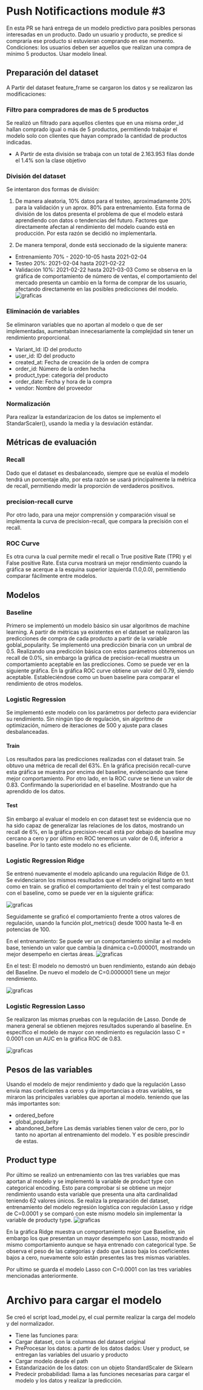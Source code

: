 # Push Notificactions  module #3
En esta PR se hará entrega de un modelo predictivo para posibles personas interesadas en un producto. Dado un usuario y producto, se predice si compraría ese producto si estuvieran comprando en ese momento. Condiciones: los usuarios deben ser aquellos que realizan una compra de mínimo 5 productos. Usar modelo lineal.  


## Preparación del dataset
A Partir del dataset feature_frame se cargaron los datos y se realizaron las modificaciones:


### Filtro para compradores de mas de 5 productos
Se realizó un filtrado para aquellos clientes que en una misma order_id hallan comprado igual o más de 5 productos, permitiendo trabajar el modelo solo con clientes que hayan comprado la cantidad de productos indicadas.


* A Partir de esta división se trabaja con un total de 2.163.953 filas donde el 1.4% son la clase objetivo
### División del dataset
Se intentaron dos formas de división:
1. De manera aleatoria, 10% datos para el testeo, aproximadamente 20% para la validación y un aprox. 80% para entrenamiento.
    Esta forma de división de los datos presenta el problema de que el modelo estará aprendiendo con datos o tendencias del futuro. Factores que directamente afectan al rendimiento del modelo cuando está en producción. Por esta razón se decidió no implementarla.  


2. De manera temporal, donde está seccionado de la siguiente manera:
 * Entrenamiento 70% -   2020-10-05 hasta 2021-02-04
 * Testeo 20%: 2021-02-04 hasta 2021-02-22
 * Validación 10%: 2021-02-22 hasta 2021-03-03
    Como se observa en la gráfica de comportamiento de número de ventas, el comportamiento del mercado presenta un cambio en la forma de comprar de los usuario, afectando directamente en las posibles predicciones del modelo.
    ![graficas](https://github.com/MaickMos/zrive-ds/src/module_3/images/Image_1.png)


### Eliminación de variables
Se eliminaron variables que no aportan al modelo o que de ser implementadas, aumentaban innecesariamente la complejidad sin tener un rendimiento proporcional.
* Variant_Id: ID del producto
* user_id: ID del producto
* created_at: Fecha de creación de la orden de compra
* order_id: Número de la orden hecha
* product_type: categoría del producto
* order_date: Fecha y hora de la compra
* vendor: Nombre del proveedor


### Normalización
Para realizar la estandarizacion de los datos se implemento el StandarScaler(), usando la media y la desviación estándar.


## Métricas de evaluación
### Recall
Dado que el dataset es desbalanceado, siempre que se evalúa el modelo tendrá un porcentaje alto, por esta razón se usará principalmente la métrica de recall, permitiendo medir la proporción de verdaderos positivos.
### precision-recall curve
Por otro lado, para una mejor comprensión y comparación visual se implementa la curva de precision-recall, que compara la precisión con el recall.
### ROC Curve
Es otra curva la cual permite medir el recall o True positive Rate (TPR) y el False positive Rate. Esta curva mostrará un mejor rendimiento cuando la gráfica se acerque a la esquina superior izquierda (1.0,0.0), permitiendo comparar fácilmente entre modelos.


## Modelos
### Baseline
Primero se implementó un modelo básico sin usar algoritmos de machine learning. A partir de métricas ya existentes en el dataset se realizaron las predicciones de compra de cada producto a partir de la variable goblal_popularity. Se implementó una predicción binaria con un umbral de 0.5.
Realizando una predicción básica con estos parámetros obtenemos un recall de 0.0%, sin embargo la gráfica de precision-recall muestra un comportamiento aceptable en las predicciones. Como se puede ver en la siguiente gráfica. En la gráfica ROC curve obtiene un valor del 0.79, siendo aceptable. Estableciéndose como un buen baseline para comparar el rendimiento de otros modelos.
### Logistic Regression
Se implementó este modelo con los parámetros por defecto para evidenciar su rendimiento. Sin ningún tipo de regulación, sin algoritmo de optimización, número de iteraciones de 500 y ajuste para clases desbalanceadas.
#### Train
Los resultados para las predicciones realizadas con el dataset train. Se obtuvo una métrica de recall del 63%. En la gráfica precisión recall-curve esta gráfica se muestra por encima del baseline, evidenciando que tiene mejor comportamiento. Por otro lado, en la ROC curve se tiene un valor de 0.83. Confirmando la superioridad en el baseline. Mostrando que ha aprendido de los datos.
#### Test
Sin embargo al evaluar el modelo en con dataset test se evidencia que no ha sido capaz de generalizar las relaciones de los datos, mostrando un recall de 6%, en la gráfica precision-recall está por debajo de baseline muy cercano a cero y por último en ROC tenemos un valor de 0.6, inferior a baseline. Por lo tanto este modelo no es eficiente.




### Logistic Regression Ridge
Se entrenó nuevamente el modelo aplicando una regulación Ridge de 0.1. Se evidenciaron los mismos resultados que el modelo original tanto en test como en train. se graficó el comportamiento del train y el test comparado con el baseline, como se puede ver en la siguiente gráfica:


![graficas](https://github.com/MaickMos/zrive-ds/src/module_3/images/Image_2.png)




Seguidamente se graficó el comportamiento frente a otros valores de regulación, usando la función plot_metrics() desde 1000 hasta 1e-8 en potencias de 100.


En el entrenamiento:
Se puede ver un comportamiento similar a el modelo base, teniendo un valor que cambia la dinámica c=0.000001, mostrando un mejor desempeño en ciertas áreas.
![graficas](https://github.com/MaickMos/zrive-ds/src/module_3/images/Image_3.png)


En el test:
El modelo no demostró un buen rendimiento, estando aún debajo del Baseline. De nuevo el modelo de C=0.0000001 tiene un mejor rendimiento.


![graficas](https://github.com/MaickMos/zrive-ds/src/module_3/images/Image_4.png)


### Logistic Regression Lasso
Se realizaron las mismas pruebas con la regulación de Lasso. Donde de manera general se obtienen mejores resultados superando al baseline. En específico el modelo de mayor con rendimiento es regulación lasso C = 0.0001 con un AUC en la gráfica ROC de 0.83.


![graficas](https://github.com/MaickMos/zrive-ds/src/module_3/images/Image_5.png)


## Pesos de las variables
Usando el modelo de mejor rendimiento y dado que la regulación Lasso envía mas coeficientes a ceros y da importancias a otras variables, se miraron las principales variables que aportan al modelo. teniendo que las más importantes son:
* ordered_before
* global_popularity
* abandoned_before
Las demás variables tienen valor de cero, por lo tanto no aportan al entrenamiento del modelo. Y es posible prescindir de estas.


## Product type
Por último se realizó un entrenamiento con las tres variables que mas aportan al modelo y se implementó la variable de product type con categorical encoding. Esto para comprobar si se obtiene un mejor rendimiento usando esta variable que presenta una alta cardinalidad teniendo 62 valores únicos.
Se realiza la preparación del dataset, entrenamiento del modelo regresión logística con regulación Lasso y ridge de C=0.0001 y se comparó con este mismo modelo sin implementar la variable de producty type.
![graficas](https://github.com/MaickMos/zrive-ds/src/module_3/images/Image_6.png)


En la gráfica Ridge muestra un comportamiento mejor que Baseline, sin embargo los que presentan un mayor desempeño son Lasso, mostrando el mismo comportamiento aunque se haya entrenado con categorical type. Se observa el peso de las categorías y dado que Lasso baja los coeficientes bajos a cero, nuevamente solo están presentes las tres mismas variables.


Por ultimo se guarda el modelo Lasso con C=0.0001 con las tres variables mencionadas anteriormente.


# Archivo para cargar el modelo
Se creó el script load_model.py, el cual permite realizar la carga del modelo y del normalizador.
* Tiene las funciones para:
* Cargar dataset, con la columnas del dataset original
* PreProcesar los datos: a partir de los datos dados: User y product, se entregan las variables del usuario y producto
* Cargar modelo desde el path
* Estandarización de los datos: con un objeto StandardScaler de Sklearn
* Predecir probabilidad: llama a las funciones necesarias para cargar el modelo y los datos y realizar la predicción.